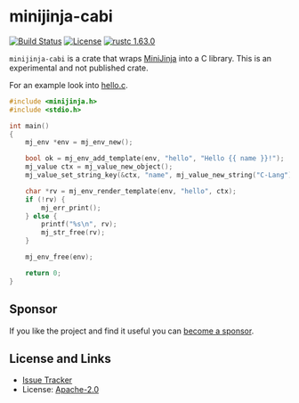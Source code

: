 # minijinja-cabi

[![Build Status](https://github.com/mitsuhiko/minijinja/workflows/Tests/badge.svg?branch=main)](https://github.com/mitsuhiko/minijinja/actions?query=workflow%3ATests)
[![License](https://img.shields.io/github/license/mitsuhiko/minijinja)](https://github.com/mitsuhiko/minijinja/blob/main/LICENSE)
[![rustc 1.63.0](https://img.shields.io/badge/rust-1.63%2B-orange.svg)](https://img.shields.io/badge/rust-1.63%2B-orange.svg)

`minijinja-cabi` is a crate that wraps
[MiniJinja](https://github.com/mitsuhiko/minijinja) into a C library.
This is an experimental and not published crate.

For an example look into [hello.c](example/hello.c).

```c
#include <minijinja.h>
#include <stdio.h>

int main()
{
    mj_env *env = mj_env_new();

    bool ok = mj_env_add_template(env, "hello", "Hello {{ name }}!");
    mj_value ctx = mj_value_new_object();
    mj_value_set_string_key(&ctx, "name", mj_value_new_string("C-Lang"));

    char *rv = mj_env_render_template(env, "hello", ctx);
    if (!rv) {
        mj_err_print();
    } else {
        printf("%s\n", rv);
        mj_str_free(rv);
    }

    mj_env_free(env);

    return 0;
}
```

## Sponsor

If you like the project and find it useful you can [become a
sponsor](https://github.com/sponsors/mitsuhiko).

## License and Links

- [Issue Tracker](https://github.com/mitsuhiko/minijinja/issues)
- License: [Apache-2.0](https://github.com/mitsuhiko/minijinja/blob/main/LICENSE)